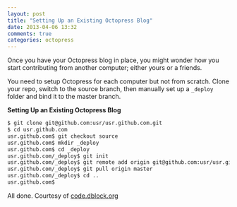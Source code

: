 ```yaml
---
layout: post
title: "Setting Up an Existing Octopress Blog"
date: 2013-04-06 13:32
comments: true
categories: octopress
---
```


Once you have your Octopress blog in place, you might wonder how you start contributing from another computer; either yours or a friends.

You need to setup Octopress for each computer but not from scratch. Clone your repo, switch to the source branch, then manually set up a ```_deploy``` folder and bind it to the master branch.

**Setting Up an Existing Octopress Blog**

``` bash 
$ git clone git@github.com:usr/usr.github.com.git
$ cd usr.github.com
usr.github.com$ git checkout source
usr.github.com$ mkdir _deploy
usr.github.com$ cd _deploy
usr.github.com/_deploy$ git init
usr.github.com/_deploy$ git remote add origin git@github.com:usr/usr.github.com.git
usr.github.com/_deploy$ git pull origin master
usr.github.com/_deploy$ cd ..
usr.github.com$
```

All done. Courtesy of [code.dblock.org](http://code.dblock.org/octopress-setting-up-a-blog-and-contributing-to-an-existing-one)